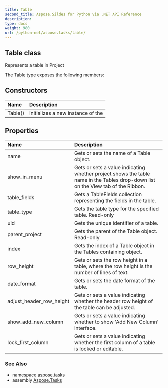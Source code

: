 ```yaml
---
title: Table
second_title: Aspose.Sildes for Python via .NET API Reference
description: 
type: docs
weight: 980
url: /python-net/aspose.tasks/table/
---
```


## Table class

Represents a table in Project

The Table type exposes the following members:
## Constructors
| Name | Description |
| :- | :- |
|Table()|Initializes a new instance of the|
## Properties
| Name | Description |
| :- | :- |
|name|Gets or sets the name of a Table object.|
|show_in_menu|Gets or sets a value indicating whether project shows the table name in the Tables drop-down list on the View tab of the Ribbon.|
|table_fields|Gets a TableFields collection representing the fields in the table.|
|table_type|Gets the table type for the specified table. Read-only|
|uid|Gets the unique identifier of a table.|
|parent_project|Gets the parent of the Table object. <br/>            Read-only|
|index|Gets the index of a Table object in the Tables containing object.|
|row_height|Gets or sets the row height in a table, where the row height is the number of lines of text.|
|date_format|Gets or sets the date format of the table.|
|adjust_header_row_height|Gets or sets a value indicating whether the header row height of the table can be adjusted.|
|show_add_new_column|Gets or sets a value indicating whether to show 'Add New Column' interface.|
|lock_first_column|Gets or sets a value indicating whether the first column of a table is locked or editable.|

### See Also

* namespace [aspose.tasks](/tasks/python-net/aspose.tasks/)
* assembly [Aspose.Tasks](/tasks/python-net/)

